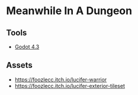 # Meanwhile In A Dungeon

## Tools

- [Godot 4.3](https://godotengine.org/)

## Assets

- <https://foozlecc.itch.io/lucifer-warrior>
- <https://foozlecc.itch.io/lucifer-exterior-tileset>
